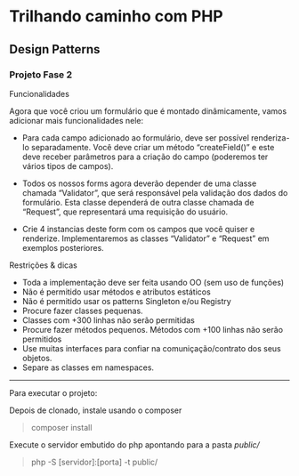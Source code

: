 # Trilhando caminho com PHP

## Design Patterns

### Projeto Fase 2

Funcionalidades

Agora que você criou um formulário que é montado dinâmicamente, vamos adicionar mais funcionalidades nele:

- Para cada campo adicionado ao formulário, deve ser possível renderiza-lo separadamente. Você deve criar um método “createField()” e este deve receber parâmetros para a criação do campo (poderemos ter vários tipos de campos).

- Todos os nossos forms agora deverão depender de uma classe chamada “Validator”, que será responsável pela validação dos dados do formulário. Esta classe dependerá de outra classe chamada de “Request”, que representará uma requisição do usuário.

- Crie 4 instancias deste form com os campos que você quiser e renderize. Implementaremos as classes “Validator” e “Request” em exemplos posteriores.

Restrições & dicas

- Toda a implementação deve ser feita usando OO (sem uso de funções)
- Não é permitido usar métodos e atributos estáticos
- Não é permitido usar os patterns Singleton e/ou Registry
- Procure fazer classes pequenas.
- Classes com +300 linhas não serão permitidas
- Procure fazer métodos pequenos. Métodos com +100 linhas não serão permitidos
- Use muitas interfaces para confiar na comuniçação/contrato dos seus objetos.
- Separe as classes em namespaces.

-----------

Para executar o projeto:

Depois de clonado, instale usando o composer

> composer install

Execute o servidor embutido do php apontando para a pasta *public/*

> php -S [servidor]:[porta] -t public/